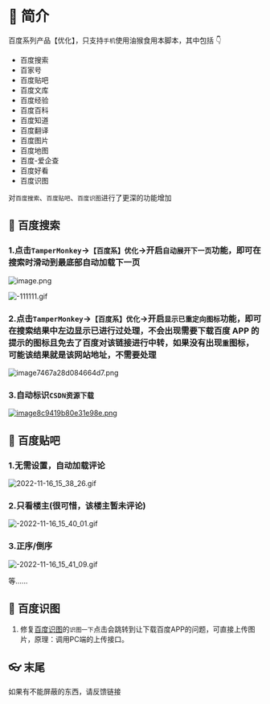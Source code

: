 # 🎈 简介

百度系列产品【优化】，只支持`手机`使用油猴食用本脚本，其中包括 👇

- 百度搜索
- 百家号
- 百度贴吧
- 百度文库
- 百度经验
- 百度百科
- 百度知道
- 百度翻译
- 百度图片
- 百度地图
- 百度-爱企查
- 百度好看
- 百度识图

对`百度搜索`、`百度贴吧`、`百度识图`进行了更深的功能增加

## 🎃 百度搜索

### 1.点击`TamperMonkey`->`【百度系】优化`->开启`自动展开下一页`功能，即可在搜索时滑动到最底部自动加载下一页

![image.png](https://www.z4a.net/images/2022/11/16/image.png)

![-111111.gif](https://www.z4a.net/images/2022/11/16/-111111.gif)

### 2.点击`TamperMonkey`->`【百度系】优化`->开启`显示已重定向图标`功能，即可在搜索结果中左边显示已进行过处理，不会出现需要下载百度 APP 的提示的图标且免去了百度对该链接进行中转，如果没有出现`重`图标，可能该结果就是该网站地址，不需要处理

![image7467a28d084664d7.png](https://www.z4a.net/images/2022/11/16/image7467a28d084664d7.png)

### 3.自动标识`CSDN资源下载`

[![image8c9419b80e31e98e.png](https://www.z4a.net/images/2022/11/16/image8c9419b80e31e98e.png)](https://www.z4a.net/image/2S85E6)

## 🎃 百度贴吧

### 1.无需设置，自动加载评论

![2022-11-16_15_38_26.gif](https://www.z4a.net/images/2022/11/16/-2022-11-16_15_38_26.gif)

### 2.只看楼主(很可惜，该楼主暂未评论)

![-2022-11-16_15_40_01.gif](https://www.z4a.net/images/2022/11/16/-2022-11-16_15_40_01.gif)

### 3.正序/倒序

![-2022-11-16_15_41_09.gif](https://www.z4a.net/images/2022/11/16/-2022-11-16_15_41_09.gif)

等......

## 🎃 百度识图

1. 修复[百度识图](https://graph.baidu.com/view/home)的`识图一下`点击会跳转到让下载百度APP的问题，可直接上传图片，原理：调用PC端的上传接口。

## 👓 末尾

如果有不能屏蔽的东西，请反馈链接
